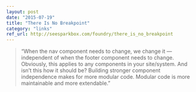```yaml
---
layout: post
date: "2015-07-19"
title: "There Is No Breakpoint"
category: "links"
ref_url: http://seesparkbox.com/foundry/there_is_no_breakpoint
---
```


> “When the nav component needs to change, we change it — independent of when the footer component needs to change. Obviously, this applies to any components in your site/system. And isn’t this how it should be? Building stronger component independence makes for more modular code. Modular code is more maintainable and more extendable.”

